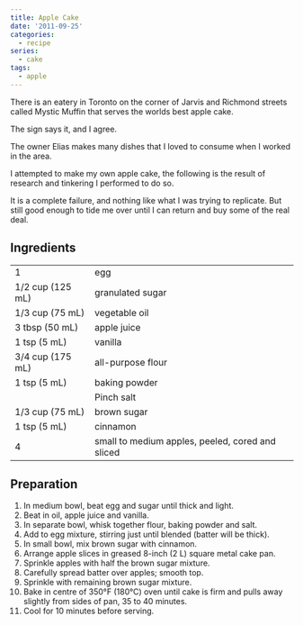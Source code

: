```yaml
---
title: Apple Cake
date: '2011-09-25'
categories:
  - recipe
series:
  - cake
tags:
  - apple
---
```


There is an eatery in Toronto on the corner of Jarvis and Richmond streets
called Mystic Muffin that serves the worlds best apple cake.

The sign says it, and I agree.

The owner Elias makes many dishes that I loved to consume when I worked in the
area.

I attempted to make my own apple cake, the following is the result of research
and tinkering I performed to do so.

It is a complete failure, and nothing like what I was trying to replicate. But
still good enough to tide me over until I can return and buy some of the real
deal.

## Ingredients

|||
|---|---|
|1 |egg|
|1/2 cup (125 mL) |granulated sugar|
|1/3 cup (75 mL) |vegetable oil|
|3 tbsp (50 mL) |apple juice|
|1 tsp (5 mL) |vanilla|
|3/4 cup (175 mL) |all-purpose flour|
|1 tsp (5 mL) |baking powder|
||Pinch salt|
|1/3 cup (75 mL) |brown sugar|
|1 tsp (5 mL) |cinnamon|
|4 |small to medium apples, peeled, cored and sliced|

## Preparation

1. In medium bowl, beat egg and sugar until thick and light.
2. Beat in oil, apple juice and vanilla.
3. In separate bowl, whisk together flour, baking powder and salt.
4. Add to egg mixture, stirring just until blended (batter will be thick).
5. In small bowl, mix brown sugar with cinnamon.
6. Arrange apple slices in greased 8-inch (2 L) square metal cake pan.
7. Sprinkle apples with half the brown sugar mixture.
8. Carefully spread batter over apples; smooth top.
9. Sprinkle with remaining brown sugar mixture.
10. Bake in centre of 350°F (180°C) oven until cake is firm and pulls away
slightly from sides of pan, 35 to 40 minutes.
11. Cool for 10 minutes before serving.
